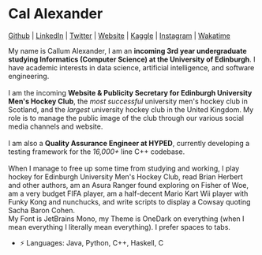 # Cal Alexander  


[Github](https://github.com/CallumAlexander)
| [LinkedIn](https://www.linkedin.com/in/callum-a-95640013b/)
| [Twitter](https://twitter.com/thecatthatbarks)
| [Website](https://callumalexander.github.io/)
| [Kaggle](https://www.kaggle.com/callumalexander)
| [Instagram](https://www.instagram.com/cal.zander/)
| [Wakatime](https://wakatime.com/@CallumAlexander)

My name is Callum Alexander, I am an **incoming 3rd year undergraduate studying Informatics (Computer Science)
at the University of Edinburgh**. I have academic interests in data science, artificial intelligence, and
software engineering.
<br><br>
I am the incoming **Website & Publicity Secretary for Edinburgh University Men's
Hockey Club**, the *most successful* university men's hockey club in Scotland, and the *largest* university hockey club in the United Kingdom.
My role is to manage the public image of the club through our various social media channels and website. 
<br><br>
I am also a **Quality Assurance Engineer at HYPED**, currently developing a testing
framework for the *16,000+* line C++ codebase.
<br><br>
When I manage to free up some time from studying and working, 
I play hockey for Edinburgh University Men's Hockey Club, read Brian Herbert and other authors, am an Asura Ranger found exploring on Fisher of Woe, 
am a very budget FIFA player, am a half-decent Mario Kart Wii player with Funky Kong and nunchucks, and write scripts to display a 
Cowsay quoting Sacha Baron Cohen.
<br>
My Font is JetBrains Mono, my Theme is OneDark on everything (when I mean everything I literally mean everything). I prefer spaces to tabs.

-  ⚡ Languages: Java, Python, C++, Haskell, C
